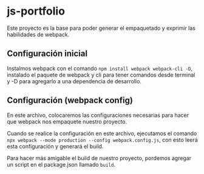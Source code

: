 # js-portfolio

Este proyecto es la base para poder generar el empaquetado y exprimir las habilidades de webpack.

## Configuración inicial

Instalmos webpack con el comando `npm install webpack webpack-cli -D`, instalado el paquete de webpack y cli para tener comandos desde terminal y -D para agregarlo a una dependencia de desarrollo.

## Configuración (webpack config)

En este archivo, colocaremos las configuraciones necesarias para hacer que webpack nos empaquete nuestro proyecto.

Cuando se realice la configuración en este archivo, ejecutamos el comando `npx webpack --mode production --config webpack.config.js`, con esto leerá esta configuración y generará el build.

Para hacer más amigable el build de nuestro proyecto, pordemos agregar un script en el package.json llamado `build`.
